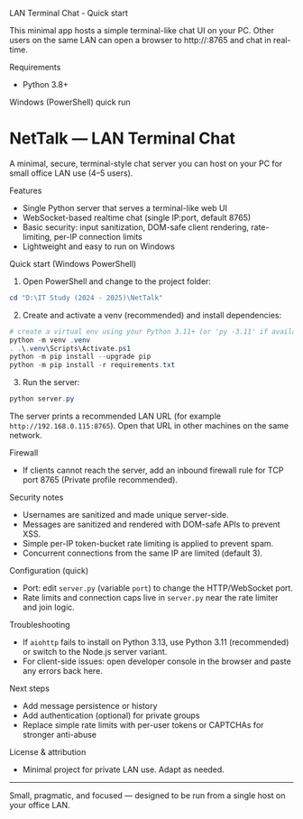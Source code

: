 LAN Terminal Chat - Quick start

This minimal app hosts a simple terminal-like chat UI on your PC. Other users on the same LAN can open a browser to http://<your-ip>:8765 and chat in real-time.

Requirements

-   Python 3.8+

Windows (PowerShell) quick run

# NetTalk — LAN Terminal Chat

A minimal, secure, terminal-style chat server you can host on your PC for small office LAN use (4–5 users).

Features

-   Single Python server that serves a terminal-like web UI
-   WebSocket-based realtime chat (single IP:port, default 8765)
-   Basic security: input sanitization, DOM-safe client rendering, rate-limiting, per-IP connection limits
-   Lightweight and easy to run on Windows

Quick start (Windows PowerShell)

1. Open PowerShell and change to the project folder:

```powershell
cd "D:\IT Study (2024 - 2025)\NetTalk"
```

2. Create and activate a venv (recommended) and install dependencies:

```powershell
# create a virtual env using your Python 3.11+ (or 'py -3.11' if available)
python -m venv .venv
. .\.venv\Scripts\Activate.ps1
python -m pip install --upgrade pip
python -m pip install -r requirements.txt
```

3. Run the server:

```powershell
python server.py
```

The server prints a recommended LAN URL (for example `http://192.168.0.115:8765`). Open that URL in other machines on the same network.

Firewall

-   If clients cannot reach the server, add an inbound firewall rule for TCP port 8765 (Private profile recommended).

Security notes

-   Usernames are sanitized and made unique server-side.
-   Messages are sanitized and rendered with DOM-safe APIs to prevent XSS.
-   Simple per-IP token-bucket rate limiting is applied to prevent spam.
-   Concurrent connections from the same IP are limited (default 3).

Configuration (quick)

-   Port: edit `server.py` (variable `port`) to change the HTTP/WebSocket port.
-   Rate limits and connection caps live in `server.py` near the rate limiter and join logic.

Troubleshooting

-   If `aiohttp` fails to install on Python 3.13, use Python 3.11 (recommended) or switch to the Node.js server variant.
-   For client-side issues: open developer console in the browser and paste any errors back here.

Next steps

-   Add message persistence or history
-   Add authentication (optional) for private groups
-   Replace simple rate limits with per-user tokens or CAPTCHAs for stronger anti-abuse

License & attribution

-   Minimal project for private LAN use. Adapt as needed.

---

Small, pragmatic, and focused — designed to be run from a single host on your office LAN.
